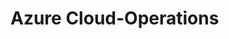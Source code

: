 # Azure Cloud-Operations

<!-- #Configure Azure Cloud Shell
-Select Powershell Icon
-Select Mount Storage Account
-Select the Subscrition then apply

#Deploy a Virtual Network by using Azure PowerShell cmdlets
-Create Virtual Network Named VNet1 
-Type Subscribtion in Resource group 
-Use New-AzVirtualNetwork cmdlet 
-Type the Region then type the prefix address 10.0.0.0/16 -->


